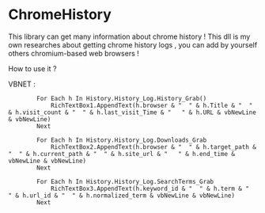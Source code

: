 # ChromeHistory
This library can get many information about chrome history !
This dll is my own researches about getting chrome history logs , you can add by yourself others chromium-based web browsers !

How to use it ?

VBNET : 

```Visual Basic .NET
        For Each h In History.History_Log.History_Grab()
            RichTextBox1.AppendText(h.browser & "  " & h.Title & "  " & h.visit_count & "  " & h.last_visit_Time & "   " & h.URL & vbNewLine & vbNewLine)
        Next

        For Each h In History.History_Log.Downloads_Grab
            RichTextBox2.AppendText(h.browser & "  " & h.target_path & "  " & h.current_path & "  " & h.site_url & "   " & h.end_time & vbNewLine & vbNewLine)
        Next

        For Each h In History.History_Log.SearchTerms_Grab
            RichTextBox3.AppendText(h.keyword_id & "  " & h.term & "  " & h.url_id & "  " & h.normalized_term & vbNewLine & vbNewLine)
        Next
    
```
